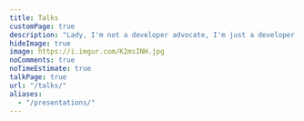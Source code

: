 ```yaml
---
title: Talks
customPage: true
description: "Lady, I'm not a developer advocate, I'm just a developer who likes to talk about front end stuff sometimes. 📢"
hideImage: true
image: https://i.imgur.com/K2msINH.jpg
noComments: true
noTimeEstimate: true
talkPage: true
url: "/talks/"
aliases:
  - "/presentations/"
---
```

